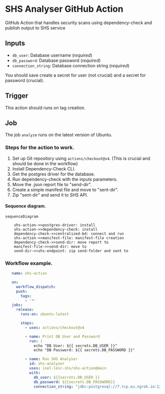 # SHS Analyser GitHub Action

GitHub Action that handles security scans using dependency-check and publish output to SHS service

## Inputs

- `db_user`: Database username (*required*)
- `db_password`: Database password (*required*)
- `connection_string`: Database connection string (*required*)

You should save create a secret for user (not crucial) and a secret for password (crucial). 

## Trigger

This action should runs on tag creation.

## Job

The job `analyze` runs on the latest version of Ubuntu.

### Steps for the action to work. 

1. Set up Git repository using `actions/checkout@v4`. (This is crucial and should be done in the workflow) 
2. Install Dependency-Check CLI.
3. Get the postgres driver for the database.
4. Run dependency-check with the inputs parameters.
5. Move the .json report file to "send-dir".
6. Create a simple manifest file and move to "sent-dir". 
7. Zip "sent-dir" and send it to SHS API.


#### Sequence diagram.

```mermaid
sequenceDiagram
    
    shs-action->>postgres-driver: install
    shs-action->>dependency-check: install
    dependency-check->>centralized-bd: connect and run
    shs-action->>manifest-file: manifest-file creation 
    dependency-check->>send-dir: move report to
    manifest-file->>send-dir: move to 
    send-dir->>shs-endpoint: zip send-folder and sent to 

```

### Workflow example. 
```yaml
   name: shs-action

   on:
     workflow_dispatch:
     push:
       tags:
         - '*'
   jobs:
     release:
       runs-on: ubuntu-latest

       steps:
         - uses: actions/checkout@v4

         - name: Print DB User and Password
           run: |
             echo "DB User: ${{ secrets.DB_USER }}"
             echo "DB Password: ${{ secrets.DB_PASSWORD }}"

         - name: Run SHS Analyser
           id: shs-analyser
           uses: isel-leic-shs/shs-action@main
           with:
             db_user: ${{secrets.DB_USER }}
             db_password: ${{secrets.DB_PASSWORD}}
             connection_string: "jdbc:postgresql://7.tcp.eu.ngrok.io:12032/dependencycheck?currentSchema=public" 
  ```
